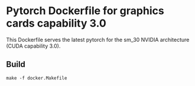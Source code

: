 # Pytorch Dockerfile for graphics cards capability 3.0

This Dockerfile serves the latest pytorch for the sm\_30 NVIDIA architecture (CUDA capability 3.0).

## Build

```
make -f docker.Makefile
```

